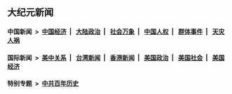 ## 大纪元新闻

#### 中国新闻 &nbsp;>&nbsp; [中国经济](indexes/ncid283/README.md?07122045) &nbsp;| &nbsp; [大陆政治](indexes/ncid277/README.md?07122045) &nbsp;| &nbsp; [社会万象](indexes/ncid282/README.md?07122045) &nbsp;| &nbsp; [中国人权](indexes/ncid278/README.md?07122045) &nbsp;| &nbsp; [群体事件](indexes/ncid279/README.md?07122045) &nbsp;| &nbsp; [天灾人祸](indexes/ncid280/README.md?07122045)

#### 国际新闻 &nbsp;>&nbsp; [美中关系](indexes/nf1412576/README.md?07122045) &nbsp;| &nbsp; [台湾新闻](indexes/ncid1349361/README.md?07122045) &nbsp;| &nbsp; [香港新闻](indexes/ncid1349362/README.md?07122045) &nbsp;| &nbsp; [美国政治](indexes/ncid1078159/README.md?07122045) &nbsp;| &nbsp; [美国社会](indexes/ncid1078160/README.md?07122045) &nbsp;| &nbsp; [美国经济](indexes/ncid1078158/README.md?07122045)

#### 特别专题 &nbsp;>&nbsp; [中共百年历史](https://github.com/epoch-news/epoch-special/blob/master/README.md?07122045)  
